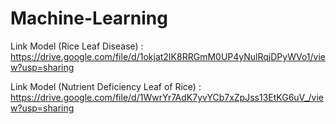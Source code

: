 # Machine-Learning
Link Model (Rice Leaf Disease) : https://drive.google.com/file/d/1okjat2IK8RRGmM0UP4yNulRqjDPyWVo1/view?usp=sharing

Link Model (Nutrient Deficiency Leaf of Rice) : https://drive.google.com/file/d/1WwrYr7AdK7yvYCb7xZpJss13EtKG6uV_/view?usp=sharing
